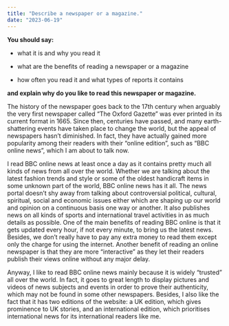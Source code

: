 ```yaml
---
title: "Describe a newspaper or a magazine."
date: "2023-06-19"
---
```


**You should say:**

- what it is and why you read it

- what are the benefits of reading a newspaper or a magazine

- how often you read it and what types of reports it contains

**and explain why do you like to read this newspaper or magazine.**

The history of the newspaper goes back to the 17th century when arguably the very first newspaper called “The Oxford Gazette” was ever printed in its current format in 1665. Since then, centuries have passed, and many earth-shattering events have taken place to change the world, but the appeal of newspapers hasn’t diminished. In fact, they have actually gained more popularity among their readers with their “online edition”, such as “BBC online news”, which I am about to talk now.

I read BBC online news at least once a day as it contains pretty much all kinds of news from all over the world. Whether we are talking about the latest fashion trends and style or some of the oldest handicraft items in some unknown part of the world, BBC online news has it all. The news portal doesn’t shy away from talking about controversial political, cultural, spiritual, social and economic issues either which are shaping up our world and opinion on a continuous basis one way or another. It also publishes news on all kinds of sports and international travel activities in as much details as possible. One of the main benefits of reading BBC online is that it gets updated every hour, if not every minute, to bring us the latest news. Besides, we don’t really have to pay any extra money to read them except only the charge for using the internet. Another benefit of reading an online newspaper is that they are more “interactive” as they let their readers publish their views online without any major delay.  

Anyway, I like to read BBC online news mainly because it is widely “trusted” all over the world. In fact, it goes to great length to display pictures and videos of news subjects and events in order to prove their authenticity, which may not be found in some other newspapers. Besides, I also like the fact that it has two editions of the website: a UK edition, which gives prominence to UK stories, and an international edition, which prioritises international news for its international readers like me.
